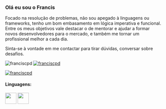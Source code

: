 <h3>Olá eu sou o Francis</h3>

<p>Focado na resolução de problemas, não sou apegado à linguagens ou frameworks, tenho um bom embasamento em lógica imperativa e funcional. 
Entre os meus objetivos vale destacar o de mentorar e ajudar a formar novos desenvolvedores para o mercado, e também me tornar um profissional melhor a cada dia.</p>

<p>Sinta-se à vontade em me contactar para tirar dúvidas, conversar sobre desafios.</p>

<p align="left"> <img src="https://komarev.com/ghpvc/?username=franciscpd&label=Total%20de%20visualizações&color=0e75b6&style=flat" alt="franciscpd" /> 
<a href="https://twitter.com/franciscpd" target="blank"><img src="https://img.shields.io/twitter/follow/franciscpd?logo=twitter&style=for-the-badge" alt="franciscpd" /></a></p>

<p align="left" style="margin-top:10px;"> <a href="https://github.com/ryo-ma/github-profile-trophy"><img src="https://github-profile-trophy.vercel.app/?username=franciscpd&theme=onedark&row=1&margin-w=5" alt="franciscpd" /></a> </p>

<h4>Linguagens:</h4>

<p align="left">
    <img src="https://cdn.jsdelivr.net/gh/devicons/devicon/icons/html5/html5-original.svg" width="36" height="36" />
    <img src="https://cdn.jsdelivr.net/gh/devicons/devicon/icons/javascript/javascript-original.svg" width="36" height="36" />      
</p>